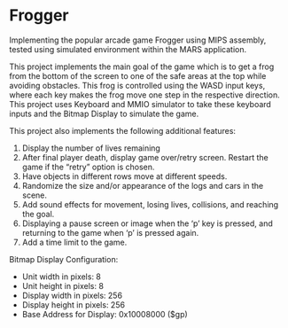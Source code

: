 # Frogger
Implementing the popular arcade game Frogger using MIPS assembly, tested using simulated environment within the MARS application.

This project implements the main goal of the game which is to get a frog from the bottom of the screen to one of the safe areas at the top while avoiding obstacles. This frog is controlled using the WASD input keys, where each key makes the frog move one step in the respective direction. This project uses Keyboard and MMIO simulator to take these keyboard inputs and the Bitmap Display to simulate the game.

This project also implements the following additional features:
 1. Display the number of lives remaining
 2. After final player death, display game over/retry screen. Restart the game if the “retry” option is chosen.
 3. Have objects in different rows move at different speeds.
 4. Randomize the size and/or appearance of the logs and cars in the scene.
 5. Add sound effects for movement, losing lives, collisions, and reaching the goal.
 6. Displaying a pause screen or image when the ‘p’ key is pressed, and returning to the game when ‘p’ is pressed again.
 7. Add a time limit to the game.

Bitmap Display Configuration:
 - Unit width in pixels: 8
 - Unit height in pixels: 8
 - Display width in pixels: 256
 - Display height in pixels: 256
 - Base Address for Display: 0x10008000 ($gp)
